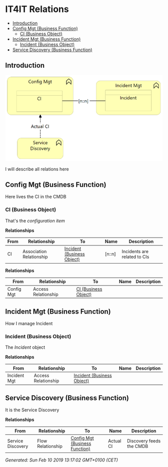 # IT4IT Relations

* [Introduction](#introduction)
* [Config Mgt (Business Function)](#config-mgt-business-function)
  * [CI (Business Object)](#ci-business-object)
* [Incident Mgt (Business Function)](#incident-mgt-business-function)
  * [Incident (Business Object)](#incident-business-object)
* [Service Discovery (Business Function)](#service-discovery-business-function)

## Introduction

![IT4IT Relations](IT4IT%20%20Reference%20Architecture-IT4IT%20Relations.png)

I will describe all relations here


## Config Mgt (Business Function)

Here lives the CI in the CMDB

### CI (Business Object)

That's the *configuration item*

**Relationships**

|From|Relationship|To|Name|Description|
|---|---|---|---|---|
|CI|Association Relationship|[Incident (Business Object)](#incident-business-object)|[n::n]|Incidents are related to CIs|


**Relationships**

|From|Relationship|To|Name|Description|
|---|---|---|---|---|
|Config Mgt|Access Relationship|[CI (Business Object)](#ci-business-object)|||


## Incident Mgt (Business Function)

How I manage Incident

### Incident (Business Object)

The *Incident* object

**Relationships**

|From|Relationship|To|Name|Description|
|---|---|---|---|---|
|Incident Mgt|Access Relationship|[Incident (Business Object)](#incident-business-object)|||


## Service Discovery (Business Function)

It is the Service Discovery

**Relationships**

|From|Relationship|To|Name|Description|
|---|---|---|---|---|
|Service Discovery|Flow Relationship|[Config Mgt (Business Function)](#config-mgt-business-function)|Actual CI|Discovery feeds the CMDB|



*Generated: Sun Feb 10 2019 13:17:02 GMT+0100 (CET)*
